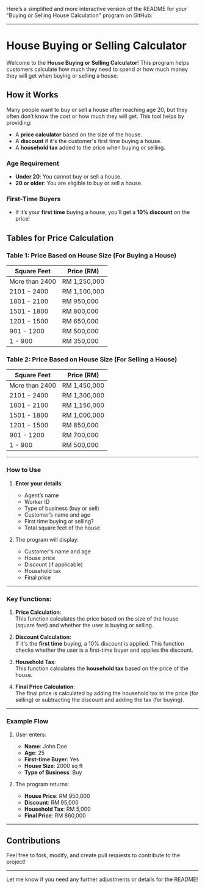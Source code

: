Here’s a simplified and more interactive version of the README for your "Buying or Selling House Calculation" program on GitHub:

---

# House Buying or Selling Calculator

Welcome to the **House Buying or Selling Calculator**! This program helps customers calculate how much they need to spend or how much money they will get when buying or selling a house.

## How it Works

Many people want to buy or sell a house after reaching age 20, but they often don’t know the cost or how much they will get. This tool helps by providing:

- A **price calculator** based on the size of the house.
- A **discount** if it's the customer's first time buying a house.
- A **household tax** added to the price when buying or selling.

### Age Requirement
- **Under 20**: You cannot buy or sell a house.
- **20 or older**: You are eligible to buy or sell a house.

### First-Time Buyers
- If it’s your **first time** buying a house, you’ll get a **10% discount** on the price!

## Tables for Price Calculation

### Table 1: Price Based on House Size (For Buying a House)

| Square Feet  | Price (RM)    |
|--------------|---------------|
| More than 2400 | RM 1,250,000  |
| 2101 - 2400    | RM 1,100,000  |
| 1801 - 2100    | RM 950,000    |
| 1501 - 1800    | RM 800,000    |
| 1201 - 1500    | RM 650,000    |
| 901 - 1200     | RM 500,000    |
| 1 - 900        | RM 350,000    |

### Table 2: Price Based on House Size (For Selling a House)

| Square Feet  | Price (RM)    |
|--------------|---------------|
| More than 2400 | RM 1,450,000  |
| 2101 - 2400    | RM 1,300,000  |
| 1801 - 2100    | RM 1,150,000  |
| 1501 - 1800    | RM 1,000,000  |
| 1201 - 1500    | RM 850,000    |
| 901 - 1200     | RM 700,000    |
| 1 - 900        | RM 500,000    |

---

### How to Use

1. **Enter your details**:
   - Agent’s name
   - Worker ID
   - Type of business (buy or sell)
   - Customer’s name and age
   - First time buying or selling?
   - Total square feet of the house

2. The program will display:
   - Customer's name and age
   - House price
   - Discount (if applicable)
   - Household tax
   - Final price

---

### Key Functions:

1. **Price Calculation**:  
   This function calculates the price based on the size of the house (square feet) and whether the user is buying or selling.

2. **Discount Calculation**:  
   If it's the **first time** buying, a 10% discount is applied. This function checks whether the user is a first-time buyer and applies the discount.

3. **Household Tax**:  
   This function calculates the **household tax** based on the price of the house.

4. **Final Price Calculation**:  
   The final price is calculated by adding the household tax to the price (for selling) or subtracting the discount and adding the tax (for buying).

---

### Example Flow

1. User enters:  
   - **Name**: John Doe  
   - **Age**: 25  
   - **First-time Buyer**: Yes  
   - **House Size**: 2000 sq ft  
   - **Type of Business**: Buy

2. The program returns:  
   - **House Price**: RM 950,000  
   - **Discount**: RM 95,000  
   - **Household Tax**: RM 5,000  
   - **Final Price**: RM 860,000

---

## Contributions

Feel free to fork, modify, and create pull requests to contribute to the project!

---

Let me know if you need any further adjustments or details for the README!
